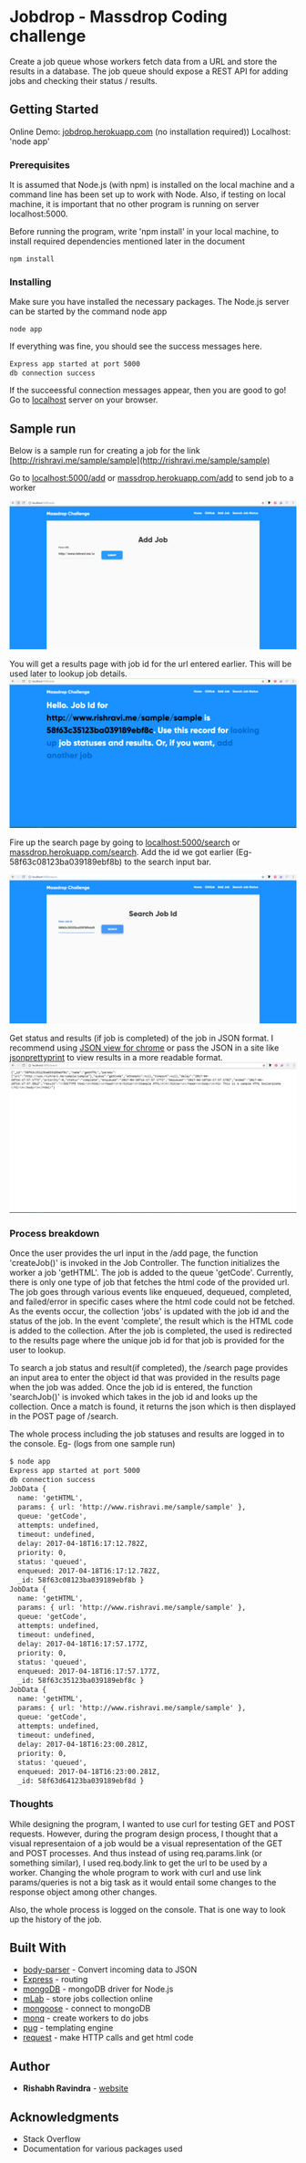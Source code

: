 # Jobdrop - Massdrop Coding challenge

Create a job queue whose workers fetch data from a URL and store the results in a database.  The job queue should expose a REST API for adding jobs and checking their status / results.

## Getting Started

Online Demo: [jobdrop.herokuapp.com](https://jobdrop.herokuapp.com) (no installation required))
Localhost: 'node app' 

### Prerequisites

It is assumed that Node.js (with npm) is installed on the local machine and a command line has been set up to work with Node. Also, if testing on local machine, it is important that no other program is running on server localhost:5000.

Before running the program, write 'npm install' in your local machine, to install required dependencies mentioned later in the document

```
npm install
```

### Installing

Make sure you have installed the necessary packages. The Node.js server can be started by the command node app

```
node app
```

If everything was fine, you should see the success messages here.

```
Express app started at port 5000
db connection success
```

If the succeessful connection messages appear, then you are good to go! Go to [localhost](http://localhost:5000/add) server on your browser.

## Sample run
Below is a sample run for creating a job for the link [http://rishravi.me/sample/sample](http://rishravi.me/sample/sample)


Go to [localhost:5000/add](http://localhost:5000/add) or [massdrop.herokuapp.com/add](https://jobdrop.herokuapp.com/add) to send job to a worker

![Add job to queue](https://github.com/Rishabhravindra/jobdrop/blob/master/public/img/addJob.PNG)


You will get a results page with job id for the url entered earlier. This will be used later to lookup job details.
![Job details](https://github.com/Rishabhravindra/jobdrop/blob/master/public/img/jobId.PNG)


Fire up the search page by going to [localhost:5000/search](http://localhost:5000/search) or [massdrop.herokuapp.com/search](https://jobdrop.herokuapp.com/search). Add the id we got earlier (Eg- 58f63c08123ba039189ebf8b) to the search input bar.

![Search page](https://github.com/Rishabhravindra/jobdrop/blob/master/public/img/searchjob.PNG)


Get status and results (if job is completed) of the job in JSON format. I recommend using [JSON view for chrome](https://chrome.google.com/webstore/detail/jsonview/chklaanhfefbnpoihckbnefhakgolnmc?hl=en) or pass the JSON in a site like [jsonprettyprint](http://jsonprettyprint.com/) to view results in a more readable format.
![Search results](https://github.com/Rishabhravindra/jobdrop/blob/master/public/img/jobresult.PNG) 

### Process breakdown

Once the user provides the url input in the /add page, the function 'createJob()' is invoked in the Job Controller. The function initializes the worker a job 'getHTML'. The job is added to the queue 'getCode'. Currently, there is only one type of job that fetches the html code of the provided url. The job goes through various events like enqueued, dequeued, completed, and failed/error in specific cases where the html code could not be fetched. As the events occur, the collection 'jobs' is updated with the job id and the status of the job. In the event 'complete', the result which is the HTML code is added to the collection. After the job is completed, the used is redirected to the results page where the unique job id for that job is provided for the user to lookup.  

To search a job status and result(if completed), the /search page provides an input area to enter the object id that was provided in the results page when the job was added. Once the job id is entered, the function 'searchJob()' is invoked which takes in the job id and looks up the collection. Once a match is found, it returns the json which is then displayed in the POST page of /search. 

The whole process including the job statuses and results are logged in to the console. 
Eg- (logs from one sample run)
```
$ node app
Express app started at port 5000
db connection success
JobData {
  name: 'getHTML',
  params: { url: 'http://www.rishravi.me/sample/sample' },
  queue: 'getCode',
  attempts: undefined,
  timeout: undefined,
  delay: 2017-04-18T16:17:12.782Z,
  priority: 0,
  status: 'queued',
  enqueued: 2017-04-18T16:17:12.782Z,
  _id: 58f63c08123ba039189ebf8b }
JobData {
  name: 'getHTML',
  params: { url: 'http://www.rishravi.me/sample/sample' },
  queue: 'getCode',
  attempts: undefined,
  timeout: undefined,
  delay: 2017-04-18T16:17:57.177Z,
  priority: 0,
  status: 'queued',
  enqueued: 2017-04-18T16:17:57.177Z,
  _id: 58f63c35123ba039189ebf8c }
JobData {
  name: 'getHTML',
  params: { url: 'http://www.rishravi.me/sample/sample' },
  queue: 'getCode',
  attempts: undefined,
  timeout: undefined,
  delay: 2017-04-18T16:23:00.281Z,
  priority: 0,
  status: 'queued',
  enqueued: 2017-04-18T16:23:00.281Z,
  _id: 58f63d64123ba039189ebf8d }
```
### Thoughts
While designing the program, I wanted to use curl for testing GET and POST requests. However, during the program design process, I thought that a visual representaion of a job would be a visual representation of the GET and POST processes. And thus instead of using req.params.link (or something similar), I used req.body.link to get the url to be used by a worker. Changing the whole program to work with curl and use link params/queries is not a big task as it would entail some changes to the response object among other changes.  

Also, the whole process is logged on the console. That is one way to look up the history of the job.

## Built With

* [body-parser](https://www.npmjs.com/package/body-parser) - Convert incoming data to JSON
* [Express](http://expressjs.com/) - routing 
* [mongoDB](https://www.npmjs.com/package/mongodb) - mongoDB driver for Node.js
* [mLab](https://mlab.com/) - store jobs collection online
* [mongoose](http://mongoosejs.com/) - connect to mongoDB
* [monq](https://github.com/scttnlsn/monq) - create workers to do jobs
* [pug](https://pugjs.org/api/getting-started.html) - templating engine
* [request](https://www.npmjs.com/package/request) - make HTTP calls and get html code


## Author

* **Rishabh Ravindra** - [website](http://rishravi.me)

## Acknowledgments

* Stack Overflow
* Documentation for various packages used

